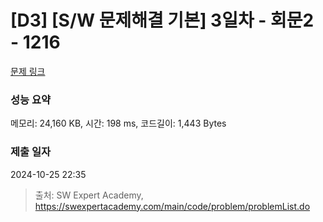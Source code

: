 # [D3] [S/W 문제해결 기본] 3일차 - 회문2 - 1216 

[문제 링크](https://swexpertacademy.com/main/code/problem/problemDetail.do?contestProbId=AV14Rq5aABUCFAYi) 

### 성능 요약

메모리: 24,160 KB, 시간: 198 ms, 코드길이: 1,443 Bytes

### 제출 일자

2024-10-25 22:35



> 출처: SW Expert Academy, https://swexpertacademy.com/main/code/problem/problemList.do
